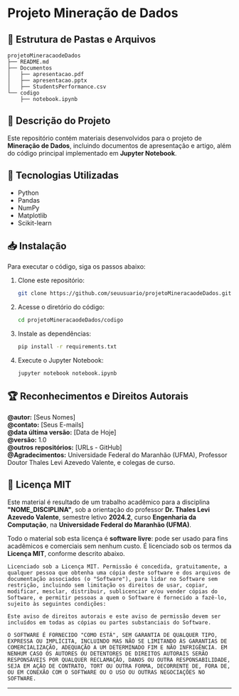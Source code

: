 # Projeto Mineração de Dados

## 📂 Estrutura de Pastas e Arquivos

```
projetoMineracaodeDados
├── README.md
├── Documentos
│   ├── apresentacao.pdf
│   ├── apresentacao.pptx
│   ├── StudentsPerformance.csv
└── codigo
    ├── notebook.ipynb
```

## 📜 Descrição do Projeto

Este repositório contém materiais desenvolvidos para o projeto de **Mineração de Dados**, incluindo documentos de apresentação e artigo, além do código principal implementado em **Jupyter Notebook**.

## 🚀 Tecnologias Utilizadas

- Python
- Pandas
- NumPy
- Matplotlib
- Scikit-learn

## 📥 Instalação

Para executar o código, siga os passos abaixo:

1. Clone este repositório:
   ```bash
   git clone https://github.com/seuusuario/projetoMineracaodeDados.git
   ```
2. Acesse o diretório do código:
   ```bash
   cd projetoMineracaodeDados/codigo
   ```
3. Instale as dependências:
   ```bash
   pip install -r requirements.txt
   ```
4. Execute o Jupyter Notebook:
   ```bash
   jupyter notebook notebook.ipynb
   ```

## 🏆 Reconhecimentos e Direitos Autorais

**@autor:** [Seus Nomes]  
**@contato:** [Seus E-mails]  
**@data última versão:** [Data de Hoje]  
**@versão:** 1.0  
**@outros repositórios:** [URLs - GitHub]  
**@Agradecimentos:** Universidade Federal do Maranhão (UFMA), Professor Doutor Thales Levi Azevedo Valente, e colegas de curso.

## 📜 Licença MIT

Este material é resultado de um trabalho acadêmico para a disciplina **"NOME_DISCIPLINA"**, sob a orientação do professor **Dr. Thales Levi Azevedo Valente**, semestre letivo **2024.2**, curso **Engenharia da Computação**, na **Universidade Federal do Maranhão (UFMA)**.

Todo o material sob esta licença é **software livre**: pode ser usado para fins acadêmicos e comerciais sem nenhum custo. É licenciado sob os termos da **Licença MIT**, conforme descrito abaixo.

```
Licenciado sob a Licença MIT. Permissão é concedida, gratuitamente, a qualquer pessoa que obtenha uma cópia deste software e dos arquivos de documentação associados (o "Software"), para lidar no Software sem restrição, incluindo sem limitação os direitos de usar, copiar, modificar, mesclar, distribuir, sublicenciar e/ou vender cópias do Software, e permitir pessoas a quem o Software é fornecido a fazê-lo, sujeito às seguintes condições:

Este aviso de direitos autorais e este aviso de permissão devem ser incluídos em todas as cópias ou partes substanciais do Software.

O SOFTWARE É FORNECIDO "COMO ESTÁ", SEM GARANTIA DE QUALQUER TIPO, EXPRESSA OU IMPLÍCITA, INCLUINDO MAS NÃO SE LIMITANDO ÀS GARANTIAS DE COMERCIALIZAÇÃO, ADEQUAÇÃO A UM DETERMINADO FIM E NÃO INFRIGÊNCIA. EM NENHUM CASO OS AUTORES OU DETENTORES DE DIREITOS AUTORAIS SERÃO RESPONSÁVEIS POR QUALQUER RECLAMAÇÃO, DANOS OU OUTRA RESPONSABILIDADE, SEJA EM AÇÃO DE CONTRATO, TORT OU OUTRA FORMA, DECORRENTE DE, FORA DE, OU EM CONEXÃO COM O SOFTWARE OU O USO OU OUTRAS NEGOCIAÇÕES NO SOFTWARE.
```

---

